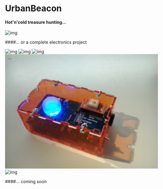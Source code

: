 # UrbanBeacon
#### Hot'n'cold treasure hunting...

![img](PCBv1_3d.png)

####... or a complete electronics project

![img](PCBv1_route.png)
![img](leds.png)
![img](pic32.png)
![img](boitier.jpg)
![img](labelec.jpg)

####... coming soon
